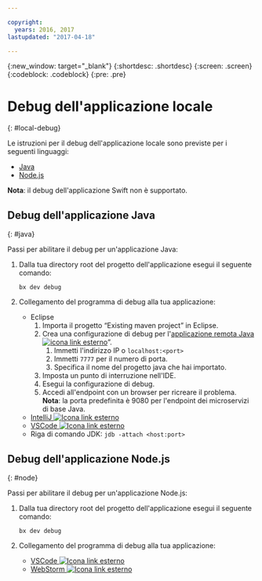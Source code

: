 ```yaml
---

copyright:
  years: 2016, 2017
lastupdated: "2017-04-18"

---
```

{:new_window: target="_blank"}
{:shortdesc: .shortdesc}
{:screen: .screen}
{:codeblock: .codeblock}
{:pre: .pre}

# Debug dell'applicazione locale
{: #local-debug}

Le istruzioni per il debug dell'applicazione locale sono previste per i seguenti linguaggi:

* [Java](#java)
* [Node.js](#node)

**Nota**: il debug dell'applicazione Swift non è supportato.

## Debug dell'applicazione Java
{: #java}

Passi per abilitare il debug per un'applicazione Java:

1. Dalla tua directory root del progetto dell'applicazione esegui il seguente comando:

	`bx dev debug`

2. Collegamento del programma di debug alla tua applicazione:

	* Eclipse
      1. Importa il progetto “Existing maven project” in Eclipse.
      2. Crea una configurazione di debug per l'[applicazione remota Java ![icona link esterno](../icons/launch-glyph.svg "External link icon")](http://help.eclipse.org/neon/index.jsp?topic=%2Forg.eclipse.jdt.doc.user%2Ftasks%2Ftask-remotejava_launch_config.htm)”.
      		1. Immetti l'indirizzo IP o `localhost:<port>`  
      		2. Immetti `7777` per il numero di porta.
      		3. Specifica il nome del progetto java che hai importato.
      6. Imposta un punto di interruzione nell'IDE.
      7. Esegui la configurazione di debug.
      8. Accedi all'endpoint con un browser per ricreare il problema.  
	   **Nota**: la porta predefinita è 9080 per l'endpoint dei microservizi di base Java.
	* [IntelliJ ![Icona link esterno](../icons/launch-glyph.svg "Icona link esterno")](https://www.jetbrains.com/help/idea/2016.3/run-debug-configuration-remote.html)
	* [VSCode ![Icona link esterno](../icons/launch-glyph.svg "Icona link esterno")](https://marketplace.visualstudio.com/items?itemName=donjayamanne.javadebugge)
	* Riga di comando JDK: `jdb -attach <host:port>`

## Debug dell'applicazione Node.js

{: #node}

Passi per abilitare il debug per un'applicazione Node.js:

1. Dalla tua directory root del progetto dell'applicazione esegui il seguente comando:

	`bx dev debug`

2. Collegamento del programma di debug alla tua applicazione:
	* [VSCode ![Icona link esterno](../icons/launch-glyph.svg "Icona link esterno")](https://blog.docker.com/2016/07/live-debugging-docker/)
	* [WebStorm ![Icona link esterno](../icons/launch-glyph.svg "Icona link esterno")](https://blog.alexseifert.com/2016/10/25/debugging-node-js-in-a-docker-container-with-webstorm/)


<!--
## Swift application debugging - content from mike tunnicliffe
{: #swift}

Steps to enable debug for a Swift application:  

1. On the App server (or system where the Swift application will execute), you should start the 'lldb server':
 - `lldb-server platform -->
<!-- listen <port number>`
2. On the App server, build the Kitura-based server application using the debug configuration:
 - `swift build debug`
3. On the App server, start the Kitura-based server application:
 - `./build/debug/Kitura-Starter`
4. On the client system (also known as the host system), start the 'lldb client':
 - `lldb`
5. Configure lldb client to connect to lldb-server:
 - `(lldb) platform select remote-linux`
 - `(lldb) platform connect connect://<ip address server>:<port number server>`
6. Execute commands to debug remote program:
 - `(lldb) process attach -->
<!--pid 3626`
-->
